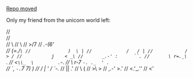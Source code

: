 [Repo moved](tik9.github.io)


Only my friend from the unicorn world left:

//          \
//           \
//            \\
//             \\
//              >\/7
//          _.-(6'  \
//         (=___._/` \
//              )  \ |
//             /   / |
//            /    > /
//           j    < _\
//       _.-' :      ``.
//       \ r=._\        `.
//      <`\\_  \         .`-.
//       \ r-7  `-. ._  ' .  `\
//        \`,      `-.`7  7)   )
//         \/         \|  \'  / `-._
//                    ||    .'
//                     \\  (
//                      >\  >
//                  ,.-' >.'
//                 <.'_.''
//                   <'